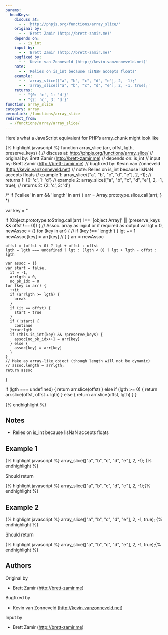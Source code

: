 ```yaml
---
params:
  headKeys:
    discuss at:
      - - 'http://phpjs.org/functions/array_slice/'
    original by:
      - - 'Brett Zamir (http://brett-zamir.me)'
    depends on:
      - - is_int
    input by:
      - - 'Brett Zamir (http://brett-zamir.me)'
    bugfixed by:
      - - 'Kevin van Zonneveld (http://kevin.vanzonneveld.net)'
    note:
      - - 'Relies on is_int because !isNaN accepts floats'
    example:
      - - 'array_slice(["a", "b", "c", "d", "e"], 2, -1);'
      - - 'array_slice(["a", "b", "c", "d", "e"], 2, -1, true);'
    returns:
      - - "{0: 'c', 1: 'd'}"
      - - "{2: 'c', 3: 'd'}"
function: array_slice
category: array
permalink: /functions/array_slice
redirect_from:
  - /functions/array/array_slice/
---
```


<!-- WARNING! This file is auto generated by `npm run web:inject`, do not edit by hand -->

Here's what a JavaScript equivalent for PHP’s array_chunk might look like

{% highlight javascript %}
function array_slice (arr, offst, lgth, preserve_keys) {
  //  discuss at: http://phpjs.org/functions/array_slice/
  // original by: Brett Zamir (http://brett-zamir.me)
  //  depends on: is_int
  //    input by: Brett Zamir (http://brett-zamir.me)
  // bugfixed by: Kevin van Zonneveld (http://kevin.vanzonneveld.net)
  //        note: Relies on is_int because !isNaN accepts floats
  //   example 1: array_slice(["a", "b", "c", "d", "e"], 2, -1);
  //   returns 1: {0: 'c', 1: 'd'}
  //   example 2: array_slice(["a", "b", "c", "d", "e"], 2, -1, true);
  //   returns 2: {2: 'c', 3: 'd'}

  /*
      if ('callee' in arr && 'length' in arr) {
        arr = Array.prototype.slice.call(arr);
      }
      */

  var key = ''

  if (Object.prototype.toString.call(arr) !== '[object Array]' ||
    (preserve_keys && offst !== 0)) {
    // Assoc. array as input or if required as output
    var lgt = 0,
      newAssoc = {}
    for (key in arr) {
      // if (key !== 'length') {
      lgt += 1
      newAssoc[key] = arr[key]
      // }
    }
    arr = newAssoc

    offst = (offst < 0) ? lgt + offst : offst
    lgth = lgth === undefined ? lgt : (lgth < 0) ? lgt + lgth - offst : lgth

    var assoc = {}
    var start = false,
      it = -1,
      arrlgth = 0,
      no_pk_idx = 0
    for (key in arr) {
      ++it
      if (arrlgth >= lgth) {
        break
      }
      if (it == offst) {
        start = true
      }
      if (!start) {
        continue
      }++arrlgth
      if (this.is_int(key) && !preserve_keys) {
        assoc[no_pk_idx++] = arr[key]
      } else {
        assoc[key] = arr[key]
      }
    }
    // Make as array-like object (though length will not be dynamic)
    // assoc.length = arrlgth;
    return assoc
  }

  if (lgth === undefined) {
    return arr.slice(offst)
  } else if (lgth >= 0) {
    return arr.slice(offst, offst + lgth)
  } else {
    return arr.slice(offst, lgth)
  }
}

{% endhighlight %}

## Notes
- Relies on is_int because !isNaN accepts floats

## Example 1

{% highlight javascript %}
array_slice(["a", "b", "c", "d", "e"], 2, -1);
{% endhighlight %}

Should return

{% highlight javascript %}
array_slice(["a", "b", "c", "d", "e"], 2, -1);{% endhighlight %}

## Example 2

{% highlight javascript %}
array_slice(["a", "b", "c", "d", "e"], 2, -1, true);
{% endhighlight %}

Should return

{% highlight javascript %}
array_slice(["a", "b", "c", "d", "e"], 2, -1, true);{% endhighlight %}


## Authors


Original by

- Brett Zamir (http://brett-zamir.me)


Bugfixed by

- Kevin van Zonneveld (http://kevin.vanzonneveld.net)


Input by

- Brett Zamir (http://brett-zamir.me)

